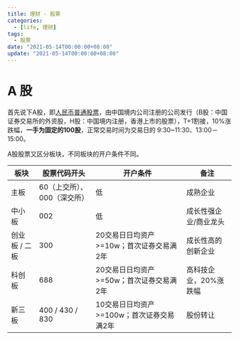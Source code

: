 ```yaml
---
title: 理财 - 股票
categories: 
  - [life, 理财]
tags:
  - 股票
date: "2021-05-14T00:00:00+08:00"
update: "2021-05-14T00:00:00+08:00"
---
```


# A 股

首先说下A股，即[人民币普通股票](https://baike.baidu.com/item/A%E8%82%A1/86002?fr=aladdin)，由中国境内公司注册的公司发行（B股：中国证券交易所的外资股，H股：中国境内注册，香港上市的股票），T+1割接，10%涨跌幅，**一手为固定的100股**，正常交易时间为交易日的 9:30~11:30、13:00－15:00。

A股股票又区分板块，不同板块的开户条件不同。

| 板块          | 股票代码开头                | 开户条件                                  | 备注                  |
| ------------- | --------------------------- | ----------------------------------------- | --------------------- |
| 主板          | 60（上交所）、000（深交所） | 低                                        | 成熟企业              |
| 中小板        | 002                         | 低                                        | 成长性强企业/商业龙头 |
| 创业板 / 二板 | 300                         | 20交易日日均资产>=10w；首次证券交易满2年  | 成长性高的创新企业    |
| 科创板        | 688                         | 20交易日日均资产>=50w；首次证券交易满2年  | 高科技企业，20%涨跌幅 |
| 新三板        | 400 / 430 / 830             | 10交易日日均资产>=100w；首次证券交易满2年 | 股份转让              |

